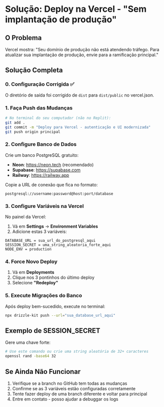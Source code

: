 # Solução: Deploy na Vercel - "Sem implantação de produção"

## O Problema
Vercel mostra: "Seu domínio de produção não está atendendo tráfego. Para atualizar sua implantação de produção, envie para a ramificação principal."

## Solução Completa

### 0. Configuração Corrigida ✅
O diretório de saída foi corrigido de `dist` para `dist/public` no vercel.json.

### 1. Faça Push das Mudanças
```bash
# No terminal do seu computador (não no Replit):
git add .
git commit -m "Deploy para Vercel - autenticação e UI modernizada"
git push origin principal
```

### 2. Configure Banco de Dados
Crie um banco PostgreSQL gratuito:
- **Neon**: https://neon.tech (recomendado)
- **Supabase**: https://supabase.com
- **Railway**: https://railway.app

Copie a URL de conexão que fica no formato:
```
postgresql://username:password@host:port/database
```

### 3. Configure Variáveis na Vercel
No painel da Vercel:
1. Vá em **Settings** → **Environment Variables**
2. Adicione estas 3 variáveis:

```
DATABASE_URL = sua_url_do_postgresql_aqui
SESSION_SECRET = uma_string_aleatoria_forte_aqui
NODE_ENV = production
```

### 4. Force Novo Deploy
1. Vá em **Deployments**
2. Clique nos 3 pontinhos do último deploy
3. Selecione **"Redeploy"**

### 5. Execute Migrações do Banco
Após deploy bem-sucedido, execute no terminal:
```bash
npx drizzle-kit push --url="sua_database_url_aqui"
```

## Exemplo de SESSION_SECRET
Gere uma chave forte:
```bash
# Use este comando ou crie uma string aleatória de 32+ caracteres
openssl rand -base64 32
```

## Se Ainda Não Funcionar
1. Verifique se a branch no GitHub tem todas as mudanças
2. Confirme se as 3 variáveis estão configuradas corretamente
3. Tente fazer deploy de uma branch diferente e voltar para principal
4. Entre em contato - posso ajudar a debuggar os logs